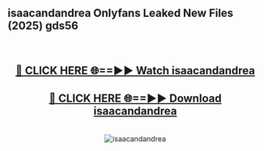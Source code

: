 <h2>isaacandandrea Onlyfans Leaked New Files (2025) gds56</h2>
<br>
<div align="center">
<h2><a href="https://mediafiles.top/isaacandandrea&ref=git" rel="nofollow">🔴 CLICK HERE 🌐==►► Watch isaacandandrea</a></h2>
<h2><a href="https://mediafiles.top/isaacandandrea&ref=git" rel="nofollow">🔴 CLICK HERE 🌐==►► Download isaacandandrea</a></h2>
<br>
<a href="https://mediafiles.top/isaacandandrea&ref=git" rel="nofollow" data-target="animated-image.originalLink"><img src="https://i.ibb.co.com/xMMVF88/686577567.gif" alt="isaacandandrea" style="max-width: 100%; display: inline-block;" data-target="animated-image.originalImage"></a>
</div>
<br>
<br>